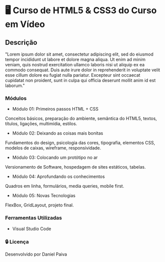 # :desktop_computer: Curso de HTML5 & CSS3 do Curso em Vídeo

## Descrição
<p>
"Lorem ipsum dolor sit amet, consectetur adipiscing elit, sed do eiusmod tempor incididunt ut labore et dolore magna aliqua. Ut enim ad minim veniam, quis nostrud exercitation ullamco laboris nisi ut aliquip ex ea commodo consequat. Duis aute irure dolor in reprehenderit in voluptate velit esse cillum dolore eu fugiat nulla pariatur. Excepteur sint occaecat cupidatat non proident, sunt in culpa qui officia deserunt mollit anim id est laborum."
</p>

### Módulos
- Módulo 01:  Primeiros passos HTML + CSS

Conceitos básicos, preparação do ambiente, semântica do HTML5, textos, títulos, ligações, multimídia, estilos.

- Módulo 02:  Deixando as coisas mais bonitas

Fundamentos do design, psicologia das cores, tipografia, elementos CSS, modelos de caixas, wireframe, responsividade.

- Módulo 03:  Colocando um protótipo no ar

Versionamento de Software, hospedagem de sites estáticos, tabelas.

- Módulo 04: Aprofundando os conhecimentos

Quadros em linha, formulários, media queries, mobile first.

- Módulo 05: Novas Tecnologias

FlexBox, GridLayout, projeto final.

### Ferramentas Utilizadas
- Visual Studio Code

### :lock: Licença
<p>Desenvolvido por Daniel Paiva</p>